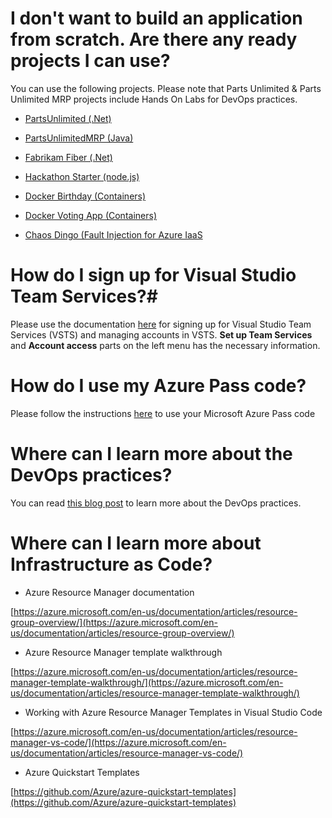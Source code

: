 # I don't want to build an application from scratch. Are there any ready projects I can use? #

You can use the following projects. Please note that Parts Unlimited & Parts Unlimited MRP projects include Hands On Labs for DevOps practices.

- [PartsUnlimited (.Net)](https://github.com/Microsoft/PartsUnlimited)

- [PartsUnlimitedMRP (Java)](https://github.com/Microsoft/PartsUnlimitedMRP)

- [Fabrikam Fiber (.Net)](https://github.com/dtzar/FabrikamFiber)

- [Hackathon Starter (node.js)](https://github.com/sahat/hackathon-starter)

- [Docker Birthday (Containers)](https://github.com/docker/docker-birthday-3)

- [Docker Voting App (Containers)](https://github.com/docker/example-voting-app)

- [Chaos Dingo (Fault Injection for Azure IaaS](https://github.com/jmspring/chaos-dingo)


# How do I sign up for Visual Studio Team Services?#

Please use the documentation [here](https://www.visualstudio.com/en-us/docs/setup-admin/team-services/sign-up-for-visual-studio-team-services) for signing up for Visual Studio Team Services (VSTS) and managing accounts in VSTS. **Set up Team Services** and **Account access** parts on the left menu has the necessary information.


# How do I use my Azure Pass code? #

Please follow the instructions [here](https://www.microsoftazurepass.com/) to use your Microsoft Azure Pass code


# Where can I learn more about the DevOps practices? #

You can read [this blog post](http://www.itproguy.com/devops-practices/) to learn more about the DevOps practices. 


# Where can I learn more about Infrastructure as Code? #

- Azure Resource Manager documentation

[https://azure.microsoft.com/en-us/documentation/articles/resource-group-overview/](https://azure.microsoft.com/en-us/documentation/articles/resource-group-overview/)

- Azure Resource Manager template walkthrough

[https://azure.microsoft.com/en-us/documentation/articles/resource-manager-template-walkthrough/](https://azure.microsoft.com/en-us/documentation/articles/resource-manager-template-walkthrough/)

- Working with Azure Resource Manager Templates in Visual Studio Code

[https://azure.microsoft.com/en-us/documentation/articles/resource-manager-vs-code/](https://azure.microsoft.com/en-us/documentation/articles/resource-manager-vs-code/)

- Azure Quickstart Templates

[https://github.com/Azure/azure-quickstart-templates](https://github.com/Azure/azure-quickstart-templates)
